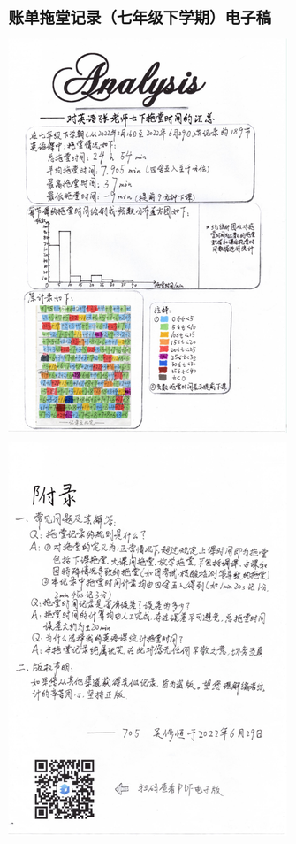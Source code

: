 ﻿---
layout: post
---

# 账单拖堂记录（七年级下学期）电子稿
![Analysis（1）](./Analysis.001.jpeg)

![AnalysisP2](./Analysis.002.jpeg)
